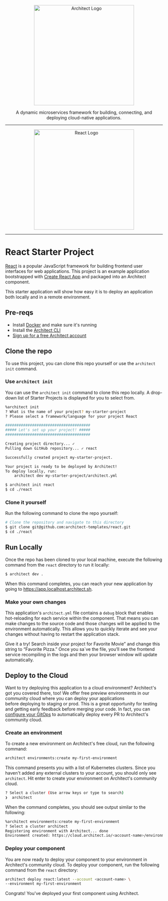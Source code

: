 <p align="center">
  <picture>
    <source media="(prefers-color-scheme: dark)" srcset="https://cdn.architect.io/logo/horizontal-inverted.png">
    <source media="(prefers-color-scheme: light)" srcset="https://cdn.architect.io/logo/horizontal.png">
    <img width="320" alt="Architect Logo" src="https://cdn.architect.io/logo/horizontal.png">
  </picture>
</p>

<p align="center">
  A dynamic microservices framework for building, connecting, and deploying cloud-native applications.
</p>

---

<p align="center">
  <a href="//react.org" target="blank"><img src="https://create-react-app.dev/img/logo.svg" width="320" alt="React Logo" /></a>
</p>

---

# React Starter Project
[React](https://reactjs.org/) is a popular JavaScript framework for building frontend user interfaces for web applications. 
This project is an example application bootstrapped with [Create React App](https://github.com/facebook/create-react-app) 
and packaged into an Architect component.

This starter application will show how easy it is to deploy an application both locally and in a remote environment.

## Pre-reqs
* Install [Docker](https://docs.docker.com/get-docker/) and make sure it's running
* Install the [Architect CLI](https://github.com/architect-team/architect-cli)
* [Sign up for a free Architect account](https://cloud.architect.io/signup)

## Clone the repo
To use this project, you can clone this repo yourself or use the `architect init` command.

### Use `architect init`
You can use the `architect init` command to clone this repo locally. A drop-down list of Starter Projects is
displayed for you to select from. 

```bash
%architect init
? What is the name of your project? my-starter-project
? Please select a framework/language for your project React

######################################
##### Let's set up your project! #####
######################################

Creating project directory... ✓
Pulling down GitHub repository... ✓ react

Successfully created project my-starter-project.

Your project is ready to be deployed by Architect!
To deploy locally, run:
	architect dev my-starter-project/architect.yml
```

```sh 
$ architect init react
$ cd ./react
```

### Clone it yourself
Run the following command to clone the repo yourself:

```sh
# Clone the repository and navigate to this directory
$ git clone git@github.com:architect-templates/react.git
$ cd ./react
```

## Run Locally
Once the repo has been cloned to your local machine, execute the following command from the `react` directory to run it locally:

```sh
$ architect dev .
```

When this command completes, you can reach your new application by going to https://app.localhost.architect.sh.
### Make your own changes

This application's `architect.yml` file contains a `debug` block that enables hot-reloading for each service 
within the component. That means you can make changes to the source code and those changes will be applied to the 
environment automatically. This allows you to quickly iterate and see your changes without having to restart the 
application stack.

Give it a try! Search inside your project for Favorite Movie” and change this string to “Favorite Pizza.” Once you sa`ve 
the file, you’ll see the frontend service recompiling in the logs and then your browser window will update automatically.

## Deploy to the Cloud
Want to try deploying this application to a cloud environment? Architect's got you covered there, too!
We offer free preview environments in our community cloud where you can deploy your applications  
before deploying to staging or prod. This is a great opportunity for testing and getting early feedback before merging
your code. In fact, you can [configure your GitOps](https://docs.architect.io/tutorial/creating-a-component)
to automatically deploy every PR to Architect's community cloud.

### Create an environment

To create a new environment on Architect's
free cloud, run the following command:

```sh
architect environments:create my-first-environment
```
This command presents you with a list of Kubernetes clusters. Since you haven't added any external clusters to your
account, you should only see `architect`. Hit enter to create your environment on Architect's community cloud.

```sh
? Select a cluster (Use arrow keys or type to search)
❯  architect
```
When the command completes, you should see output similar to the following:
```sh
%architect environments:create my-first-environment
? Select a cluster architect
Registering environment with Architect... done
Environment created: https://cloud.architect.io/<account-name>/environments/my-first-environment
```

### Deploy your component

You are now ready to deploy your component to your environment in Architect's community cloud. To deploy your component, 
run the following command from the `react` directory:

```sh
architect deploy react:latest --account <account-name> \
--environment my-first-environment
```
Congrats! You've deployed your first component using Architect. 